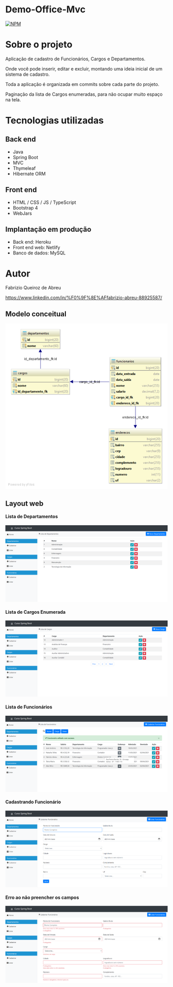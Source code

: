 # Demo-Office-Mvc 
[![NPM](https://img.shields.io/npm/l/react)](https://github.com/fabrizioabreu/Demo-Office-Mvc/blob/master/LICENSE) 

# Sobre o projeto

Aplicação de cadastro de Funcionários, Cargos e Departamentos.

Onde você pode inserir, editar e excluir, montando uma ideia inicial de um sistema de cadastro.

Toda a aplicação é organizada em commits sobre cada parte do projeto.

Paginação da lista de Cargos enumeradas, para não ocupar muito espaço na tela.

# Tecnologias utilizadas
## Back end
- Java
- Spring Boot
- MVC
- Thymeleaf
- Hibernate ORM
## Front end
- HTML / CSS / JS / TypeScript
- Bootstrap 4
- WebJars
## Implantação em produção
- Back end: Heroku
- Front end web: Netlify
- Banco de dados: MySQL

# Autor

Fabrizio Queiroz de Abreu

https://www.linkedin.com/in/%F0%9F%8E%AFfabrizio-abreu-88925587/

## Modelo conceitual
![Modelo Conceitual](https://github.com/fabrizioabreu/Demo-Office-Mvc/blob/master/folder/Modelo%20conceitual.png?raw=true)

## Layout web
#### Lista de Departamentos
![Web 1](https://github.com/fabrizioabreu/Demo-Office-Mvc/blob/master/folder/img-01.png?raw=true)

#### Lista de Cargos Enumerada
![Web 2](https://github.com/fabrizioabreu/Demo-Office-Mvc/blob/master/folder/img-02.png?raw=true)

#### Lista de Funcionários
![Web 3](https://github.com/fabrizioabreu/Demo-Office-Mvc/blob/master/folder/img-05.png?raw=true)

#### Cadastrando Funcionário 
![Web 4](https://github.com/fabrizioabreu/Demo-Office-Mvc/blob/master/folder/img-03.png?raw=true)

#### Erro ao não preencher os campos 
![Web 5](https://github.com/fabrizioabreu/Demo-Office-Mvc/blob/master/folder/img-04.png?raw=true)
